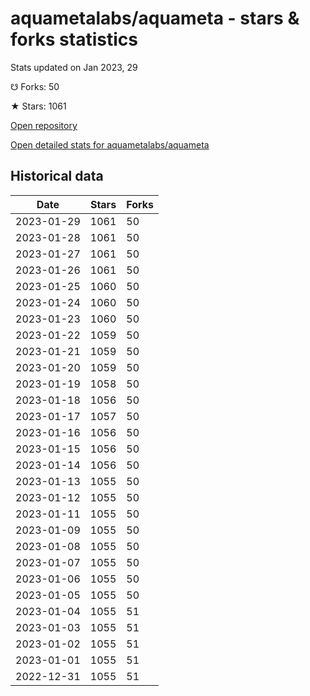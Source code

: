 # aquametalabs/aquameta - stars & forks statistics

Stats updated on Jan 2023, 29

☋ Forks: 50

★ Stars: 1061

[Open repository](https://github.com/aquametalabs/aquameta)

[Open detailed stats for aquametalabs/aquameta](https://reviewgithub.com/rep/aquametalabs/aquameta)

## Historical data
| Date | Stars | Forks |
|------|-------|-------|
| 2023-01-29 | 1061 | 50 | 
| 2023-01-28 | 1061 | 50 | 
| 2023-01-27 | 1061 | 50 | 
| 2023-01-26 | 1061 | 50 | 
| 2023-01-25 | 1060 | 50 | 
| 2023-01-24 | 1060 | 50 | 
| 2023-01-23 | 1060 | 50 | 
| 2023-01-22 | 1059 | 50 | 
| 2023-01-21 | 1059 | 50 | 
| 2023-01-20 | 1059 | 50 | 
| 2023-01-19 | 1058 | 50 | 
| 2023-01-18 | 1056 | 50 | 
| 2023-01-17 | 1057 | 50 | 
| 2023-01-16 | 1056 | 50 | 
| 2023-01-15 | 1056 | 50 | 
| 2023-01-14 | 1056 | 50 | 
| 2023-01-13 | 1055 | 50 | 
| 2023-01-12 | 1055 | 50 | 
| 2023-01-11 | 1055 | 50 | 
| 2023-01-09 | 1055 | 50 | 
| 2023-01-08 | 1055 | 50 | 
| 2023-01-07 | 1055 | 50 | 
| 2023-01-06 | 1055 | 50 | 
| 2023-01-05 | 1055 | 50 | 
| 2023-01-04 | 1055 | 51 | 
| 2023-01-03 | 1055 | 51 | 
| 2023-01-02 | 1055 | 51 | 
| 2023-01-01 | 1055 | 51 | 
| 2022-12-31 | 1055 | 51 | 

